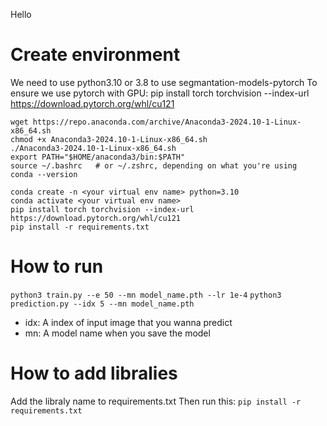 Hello

# Create environment
We need to use python3.10 or 3.8 to use segmantation-models-pytorch
To ensure we use pytorch with GPU: pip install torch torchvision --index-url https://download.pytorch.org/whl/cu121
```
wget https://repo.anaconda.com/archive/Anaconda3-2024.10-1-Linux-x86_64.sh
chmod +x Anaconda3-2024.10-1-Linux-x86_64.sh 
./Anaconda3-2024.10-1-Linux-x86_64.sh 
export PATH="$HOME/anaconda3/bin:$PATH"
source ~/.bashrc   # or ~/.zshrc, depending on what you're using
conda --version

conda create -n <your virtual env name> python=3.10 
conda activate <your virtual env name>
pip install torch torchvision --index-url https://download.pytorch.org/whl/cu121
pip install -r requirements.txt
```

# How to run
`python3 train.py --e 50 --mn model_name.pth --lr 1e-4` 
`python3 prediction.py --idx 5 --mn model_name.pth`

* idx: A index of input image that you wanna predict
* mn: A model name when you save the model


# How to add libralies
Add the libraly name to requirements.txt
Then run this: `pip install -r requirements.txt`